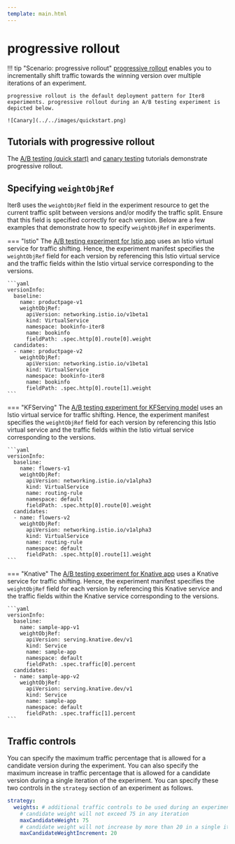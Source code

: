 ```yaml
---
template: main.html
---
```


# progressive rollout

!!! tip "Scenario: progressive rollout"
    [progressive rollout](../../../concepts/buildingblocks/#deployment-pattern) enables you to incrementally shift traffic towards the winning version over multiple iterations of an experiment. 
    
    progressive rollout is the default deployment pattern for Iter8 experiments. progressive rollout during an A/B testing experiment is depicted below.

    ![Canary](../../images/quickstart.png)

## Tutorials with progressive rollout

The [A/B testing (quick start)](../../../getting-started/quick-start/) and [canary testing](../../testing-strategies/canary/) tutorials demonstrate progressive rollout.

## Specifying `weightObjRef`

Iter8 uses the `weightObjRef` field in the experiment resource to get the current traffic split between versions and/or modify the traffic split. Ensure that this field is specified correctly for each version. Below are a few examples that demonstrate how to specify `weightObjRef` in experiments.

=== "Istio"
    The [A/B testing experiment for Istio app](../../../getting-started/quick-start/#7-launch-experiment) uses an Istio virtual service for traffic shifting. Hence, the experiment manifest specifies the `weightObjRef` field for each version by referencing this Istio virtual service and the traffic fields within the Istio virtual service corresponding to the versions.

    ```yaml
    versionInfo:
      baseline:
        name: productpage-v1
        weightObjRef:
          apiVersion: networking.istio.io/v1beta1
          kind: VirtualService
          namespace: bookinfo-iter8
          name: bookinfo
          fieldPath: .spec.http[0].route[0].weight
      candidates:
      - name: productpage-v2
        weightObjRef:
          apiVersion: networking.istio.io/v1beta1
          kind: VirtualService
          namespace: bookinfo-iter8
          name: bookinfo
          fieldPath: .spec.http[0].route[1].weight
    ```

=== "KFServing"
    The [A/B testing experiment for KFServing model](../../../getting-started/quick-start/#7-launch-experiment) uses an Istio virtual service for traffic shifting. Hence, the experiment manifest specifies the `weightObjRef` field for each version by referencing this Istio virtual service and the traffic fields within the Istio virtual service corresponding to the versions.

    ```yaml
    versionInfo:
      baseline:
        name: flowers-v1
        weightObjRef:
          apiVersion: networking.istio.io/v1alpha3
          kind: VirtualService
          name: routing-rule
          namespace: default
          fieldPath: .spec.http[0].route[0].weight      
      candidates:
      - name: flowers-v2
        weightObjRef:
          apiVersion: networking.istio.io/v1alpha3
          kind: VirtualService
          name: routing-rule
          namespace: default
          fieldPath: .spec.http[0].route[1].weight 
    ```

=== "Knative"
    The [A/B testing experiment for Knative app](../../../getting-started/quick-start/#7-launch-experiment) uses a Knative service for traffic shifting. Hence, the experiment manifest specifies the `weightObjRef` field for each version by referencing this Knative service and the traffic fields within the Knative service corresponding to the versions.

    ```yaml
    versionInfo:
      baseline:
        name: sample-app-v1
        weightObjRef:
          apiVersion: serving.knative.dev/v1
          kind: Service
          name: sample-app
          namespace: default
          fieldPath: .spec.traffic[0].percent
      candidates:
      - name: sample-app-v2
        weightObjRef:
          apiVersion: serving.knative.dev/v1
          kind: Service
          name: sample-app
          namespace: default
          fieldPath: .spec.traffic[1].percent
    ```

## Traffic controls

You can specify the maximum traffic percentage that is allowed for a candidate version during the experiment. You can also specify the maximum increase in traffic percentage that is allowed for a candidate version during a single iteration of the experiment. You can specify these two controls in the `strategy` section of an experiment as follows.

```yaml
strategy:
  weights: # additional traffic controls to be used during an experiment
    # candidate weight will not exceed 75 in any iteration
    maxCandidateWeight: 75
    # candidate weight will not increase by more than 20 in a single iteration
    maxCandidateWeightIncrement: 20
```